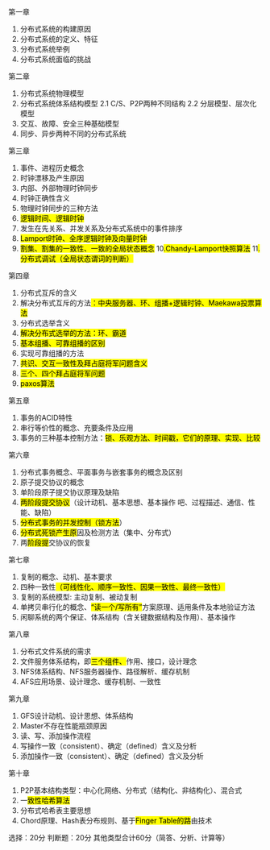 第一章

1. 分布式系统的构建原因
2. 分布式系统的定义、特征
3. 分布式系统举例
4. 分布式系统面临的挑战

第二章

1. 分布式系统物理模型
2. 分布式系统体系结构模型
   2.1 C/S、P2P两种不同结构
   2.2 分层模型、层次化模型
3. 交互、故障、安全三种基础模型
4. 同步、异步两种不同的分布式系统

第三章

1. 事件、进程历史概念
2. 时钟漂移及产生原因
3. 内部、外部物理时钟同步
4. 时钟正确性含义
5. 物理时钟同步的三种方法
6. <mark>逻辑时间、逻辑时钟</mark>
7. 发生在先关系、并发关系及分布式系统中的事件排序
8. <mark>Lamport时钟、全序逻辑时钟及向量时钟</mark>
9. <mark>割集、割集的一致性、一致的全局状态概念</mark>
   10<mark>.Chandy-Lamport快照算法</mark>
   11<mark>.分布式调试（全局状态谓词的判断）</mark>

第四章

1. 分布式互斥的含义
2. 解决分布式互斥的方法<mark>：中央服务器、环、组播+逻辑时钟、Maekawa投票算法</mark>
3. 分布式选举含义
4. <mark>解决分布式选举的方法：环、霸道</mark>
5. <mark>基本组播、可靠组播的区别</mark>
6. 实现可靠组播的方法
7. <mark>共识、交互一致性及拜占庭将军问题含义</mark>
8. <mark>三个、四个拜占庭将军问题</mark>
9. <mark>paxos算法</mark>

第五章

1. 事务的ACID特性
2. 串行等价性的概念、充要条件及应用
3. 事务的三种基本控制方法：<mark>锁、乐观方法、时间戳，它们的原理、实现、比较</mark>

第六章

1. 分布式事务概念、平面事务与嵌套事务的概念及区别
2. 原子提交协议的概念
3. 单阶段原子提交协议原理及缺陷
4. <mark>两阶段提交协议</mark>（设计动机、基本思想、基本操作  吧、过程描述、通信、性能、缺陷）
5. <mark>分布式事务的并发控制（锁方法</mark>）
6. <mark>分布式死锁产生原</mark>因及检测方法（集中、分布式）
7. 两<mark>阶段提</mark>交协议的恢复

第七章

1. 复制的概念、动机、基本要求
2. 四种一致性<mark>（可线性化、顺序一致性、因果一致性、最终一致性）</mark>
3. 复制的系统模型: 主动复制、被动复制
4. 单拷贝串行化的概念、<mark>“读一个/写所有”</mark>方案原理、适用条件及本地验证方法
5. 闲聊系统的两个保证、体系结构（含关键数据结构及作用）、基本操作

第八章

1. 分布式文件系统的需求
2. 文件服务体系结构，即<mark>三个组件、</mark>作用、接口，设计理念
3. NFS体系结构、NFS服务器操作、路径解析、缓存机制
4. AFS应用场景、设计理念、缓存机制、一致性

第九章

1. GFS设计动机、设计思想、体系结构
2. Master不存在性能瓶颈原因
3. 读、写、添加操作流程
4. 写操作一致（consistent）、确定（defined）含义及分析
5. 添加操作一致（consistent）、确定（defined）含义及分析

第十章

1. P2P基本结构类型：中心化网络、分布式（结构化、非结构化）、混合式
2. 一<mark>致性哈希算法</mark>
3. 分布式哈希表主要思想
4. Chord原理、Hash表分布规则、基于<mark>Finger Table的路</mark>由技术

选择：20分
判断题：20分
其他类型合计60分（简答、分析、计算等）
